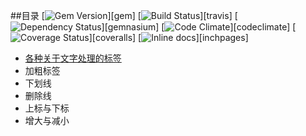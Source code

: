 
##目录
 [![Gem Version](http://img.shields.io/gem/v/twitter.svg)][gem]
 [![Build Status](http://img.shields.io/travis/sferik/twitter.svg)][travis]
 [![Dependency Status](http://img.shields.io/gemnasium/sferik/twitter.svg)][gemnasium]
 [![Code Climate](http://img.shields.io/codeclimate/github/sferik/twitter.svg)][codeclimate]
 [![Coverage Status](http://img.shields.io/coveralls/sferik/twitter.svg)][coveralls]
 [![Inline docs](http://inch-ci.org/github/sferik/twitter.svg?style=shields)][inchpages]
 
 * [各种关于文字处理的标签](201610/typeface.html) <br />
  * 加粗标签
  * 下划线
  * 删除线
  * 上标与下标
  * 增大与减小
 
